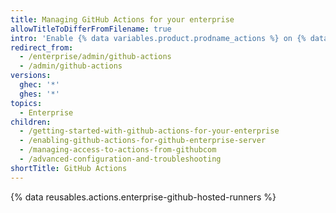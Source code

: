 ```yaml
---
title: Managing GitHub Actions for your enterprise
allowTitleToDifferFromFilename: true
intro: 'Enable {% data variables.product.prodname_actions %} on {% data variables.product.product_name %}, and manage {% data variables.product.prodname_actions %} policies and settings.'
redirect_from:
  - /enterprise/admin/github-actions
  - /admin/github-actions
versions:
  ghec: '*'
  ghes: '*'
topics:
  - Enterprise
children:
  - /getting-started-with-github-actions-for-your-enterprise
  - /enabling-github-actions-for-github-enterprise-server
  - /managing-access-to-actions-from-githubcom
  - /advanced-configuration-and-troubleshooting
shortTitle: GitHub Actions
---
```


{% data reusables.actions.enterprise-github-hosted-runners %}
